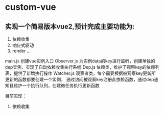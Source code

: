 # custom-vue
## 实现一个简易版本vue2,预计完成主要功能为:

1. 依赖收集
2. 响应式驱动
3. render
...

main.js     创建vue实例入口
Observer.js 为实例data的key进行监听，创建单独的dep实例，实现了自动依赖收集执行系统
Dep.js      依赖类，维护了观察key的依赖列表，提供了新增执行操作
Watcher.js  观察者类，每个需要根据被观察key更新所更新的函数都要创建一个实例，
            通过访问被观察key注册此依赖函数，通过dep通知且维护一个执行队列，创建微任务执行更新函数

目前实现：
1.  依赖收集